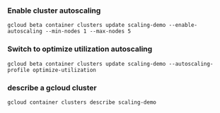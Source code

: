 ### Enable cluster autoscaling

`gcloud beta container clusters update scaling-demo --enable-autoscaling --min-nodes 1 --max-nodes 5`

### Switch to optimize utilization autoscaling

`gcloud beta container clusters update scaling-demo --autoscaling-profile optimize-utilization`

### describe a gcloud cluster

`gcloud container clusters describe scaling-demo `
